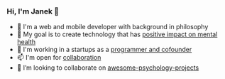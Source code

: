 ### Hi, I'm Janek 👋

- 🤔 I'm a web and mobile developer with background in philosophy
- 🎯 My goal is to create technology that has <a target="_blank" href="https://jasiek.net/goal">positive impact on mental health</a>
- 🚀 I'm working in a startups as a <a target="_blank" href="https://jasiek.net/projects/">programmer and cofounder</a>
- 📫 I'm open for <a target="_blank" href="https://jasiek.net/about">collaboration</a>
- 🔭 I’m looking to collaborate on <a target="_blank" href="https://github.com/jasiek-net/awesome-psychology-projects">awesome-psychology-projects</a>


<!--
**jasiek-net/jasiek-net** is a ✨ _special_ ✨ repository because its `README.md` (this file) appears on your GitHub profile.

Here are some ideas to get you started:

- 🔭 I’m currently working on ...
- 🌱 I’m currently learning ...
- 👯 I’m looking to collaborate on ...
- 🤔 I’m looking for help with ...
- 💬 Ask me about ...
- 📫 How to reach me: ...
- 😄 Pronouns: ...
- ⚡ Fun fact: ...


### Github Stats 📈
[![Top Langs](https://github-readme-stats.vercel.app/api/top-langs/?username=jasiek-net&theme=dracula)](https://github.com/anuraghazra/github-readme-stats)
[![Jasiek GitHub stats](https://github-readme-stats.vercel.app/api?username=jasiek-net&show_icons=true&theme=dracula&include_all_commits=true&count_private=true)](https://github.com/anuraghazra/github-readme-stats)
-->
